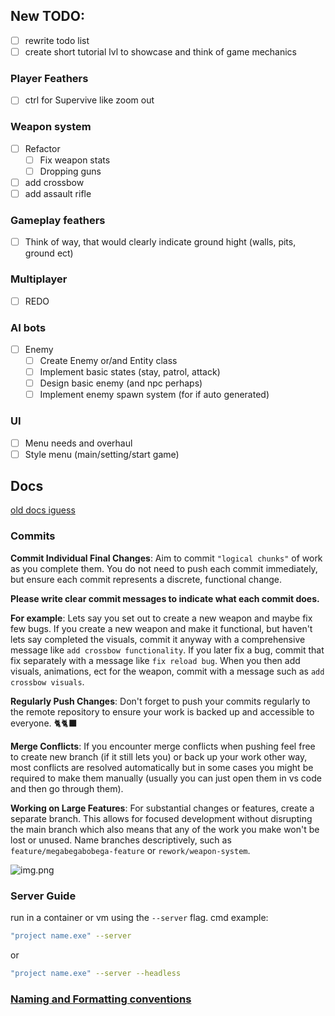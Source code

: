 ## New TODO:

- [ ] rewrite todo list
- [ ] create short tutorial lvl to showcase and think of game mechanics

### Player Feathers

- [ ] ctrl for Supervive like zoom out

### Weapon system

- [ ] Refactor
  - [ ] Fix weapon stats
  - [ ] Dropping guns
- [ ] add crossbow
- [ ] add assault rifle

### Gameplay feathers

- [ ] Think of way, that would clearly indicate ground hight (walls, pits, ground ect)

### Multiplayer

- [ ] REDO

### AI bots

- [ ] Enemy
  - [ ] Create Enemy or/and Entity class
  - [ ] Implement basic states (stay, patrol, attack)
  - [ ] Design basic enemy (and npc perhaps)
  - [ ] Implement enemy spawn system (for if auto generated)

### UI

- [ ] Menu needs and overhaul
- [ ] Style menu (main/setting/start game)

## Docs

[old docs iguess](https://www.notion.so)

### Commits

**Commit Individual Final Changes**: Aim to commit `"logical chunks"` of work as you complete them. You do not need to push each commit immediately, but ensure each commit represents a discrete, functional change.

**Please write clear commit messages to indicate what each commit does.**

**For example**:
Lets say you set out to create a new weapon and maybe fix few bugs. If you create a new weapon and make it functional, but haven't lets say completed the visuals, commit it anyway with a comprehensive message like `add crossbow functionality`.
If you later fix a bug, commit that fix separately with a message like `fix reload bug`.
When you then add visuals, animations, ect for the weapon, commit with a message such as `add crossbow visuals`.

**Regularly Push Changes**: Don't forget to push your commits regularly to the remote repository to ensure your work is backed up and accessible to everyone. 🐈🐈‍⬛

**Merge Conflicts**: If you encounter merge conflicts when pushing feel free to create new branch (if it still lets you)
or back up your work other way, most conflicts are resolved automatically but in some cases you might be required to make them manually (usually you can just open them in vs code and then go through them).

**Working on Large Features**: For substantial changes or features, create a separate branch. This allows for focused development without disrupting the main branch which also means that any of the work you make won't be lost or unused. Name branches descriptively, such as `feature/megabegabobega-feature` or `rework/weapon-system`.

![img.png](img.png)

### Server Guide

run in a container or vm using the `--server` flag. cmd example:

```bash
"project name.exe" --server
```

or

```bash
"project name.exe" --server --headless
```

### [Naming and Formatting conventions](https://docs.godotengine.org/en/stable/tutorials/scripting/gdscript/gdscript_styleguide.html)
